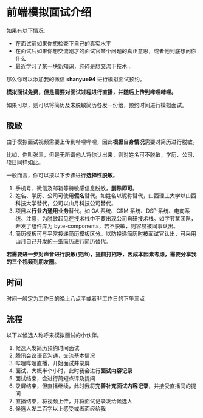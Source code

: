 # 前端模拟面试介绍

如果有以下情况:

+ 在面试前如果你想检查下自己的真实水平
+ 在面试后如果你想交流刚才的面试官某个问题的真正意思，或者他到底想问你什么
+ 最近学习了某一块新知识，纯碎是想交流下技术...

那么你可以添加我的微信 **shanyue94** 进行模拟面试预约。

**模拟面试免费，但是需要对面试过程进行直播，并随后上传到哔哩哔哩。**

如果可以，则可以将简历及未脱敏简历各发一份给，预约时间进行模拟面试。

## 脱敏

由于模拟面试视频需要上传到哔哩哔哩，因此**根据自身情况**需要对简历进行脱敏。

比如，你叫张三，但是无所谓他人将你认出来，则对姓名可不脱敏，学历、公司、项目同样如此。

一般而言，你可以按以下步骤进行**选择性脱敏**。

1. 手机号、微信及邮箱等特敏感信息脱敏，**删除即可**。
2. 姓名、学历、公司可使用**假名**替代。如姓名以昵称替代，山西理工大学以山西科技大学替代，公司以山月科技公司替代。
4. 项目以**行业内通用业务**替代。如 OA 系统、CRM 系统、DSP 系统、电商系统。注意，为脱敏起见在技术栈中不要出现公司自研技术栈。如字节某团队，开发了组件库为 byte-components，若不脱敏，则容易被同事认出。
5. 简历模板可与平常投递简历模板区分。以防投递简历时被面试官认出，可采用山月自己开发的[一纸简历](https://cv.devtool.tech)进行简历替代。

**若需要进一步对声音进行脱敏(变声)，提前打招呼，因成本因素考虑，需要分享我的三个视频到朋友圈**。

## 时间

时间一般定为工作日的晚上八点半或者非工作日的下午三点

## 流程

以下以候选人称呼来模拟面试的小伙伴。

1. 候选人发简历预约时间面试
2. 腾讯会议语音沟通，交流基本情况
3. 哔哩哔哩直播，开始面试并录屏
4. 面试，大概半个小时，此时我会进行**面试内容记录**
5. 面试结束，会进行简短点评及提问
6. 录屏结束，但直播继续，此时我将**完善补充面试内容记录**，并接受直播间的提问
7. 直播结束，将视频上传，并将面试记录发给候选人
8. 候选人发二百字以上感受或者面经给我
